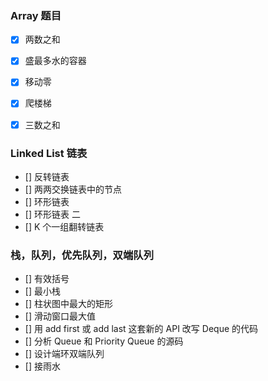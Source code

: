 ### Array 题目

- [x] 两数之和
- [x] 盛最多水的容器
- [x] 移动零
- [x] 爬楼梯
- [x] 三数之和


###  Linked List 链表

- [] 反转链表
- [] 两两交换链表中的节点
- [] 环形链表
- [] 环形链表 二
- [] K 个一组翻转链表

### 栈，队列，优先队列，双端队列

- [] 有效括号
- [] 最小栈
- [] 柱状图中最大的矩形
- [] 滑动窗口最大值
- [] 用 add first 或 add last 这套新的 API 改写 Deque 的代码
- [] 分析 Queue 和 Priority Queue 的源码
- [] 设计端环双端队列
- [] 接雨水


